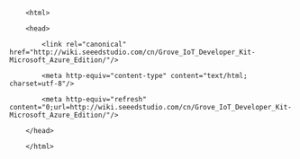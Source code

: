 <!DOCTYPE html>
        <html>
        <head>
            <link rel="canonical" href="http://wiki.seeedstudio.com/cn/Grove_IoT_Developer_Kit-Microsoft_Azure_Edition/"/>
            <meta http-equiv="content-type" content="text/html; charset=utf-8"/>
            <meta http-equiv="refresh" content="0;url=http://wiki.seeedstudio.com/cn/Grove_IoT_Developer_Kit-Microsoft_Azure_Edition/"/>
        </head>
        </html>